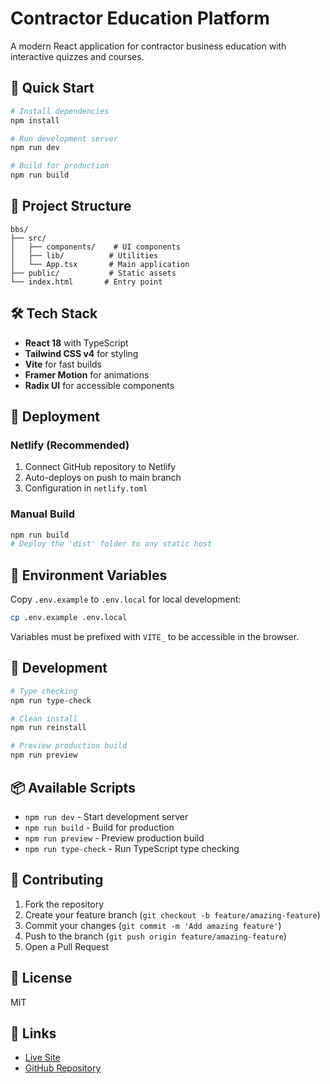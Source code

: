 # Contractor Education Platform

A modern React application for contractor business education with interactive quizzes and courses.

## 🚀 Quick Start

```bash
# Install dependencies
npm install

# Run development server
npm run dev

# Build for production
npm run build
```

## 📁 Project Structure

```
bbs/
├── src/
│   ├── components/    # UI components
│   ├── lib/          # Utilities
│   └── App.tsx       # Main application
├── public/           # Static assets
└── index.html       # Entry point
```

## 🛠️ Tech Stack

- **React 18** with TypeScript
- **Tailwind CSS v4** for styling
- **Vite** for fast builds
- **Framer Motion** for animations
- **Radix UI** for accessible components

## 🚢 Deployment

### Netlify (Recommended)
1. Connect GitHub repository to Netlify
2. Auto-deploys on push to main branch
3. Configuration in `netlify.toml`

### Manual Build
```bash
npm run build
# Deploy the 'dist' folder to any static host
```

## 📝 Environment Variables

Copy `.env.example` to `.env.local` for local development:
```bash
cp .env.example .env.local
```

Variables must be prefixed with `VITE_` to be accessible in the browser.

## 🧪 Development

```bash
# Type checking
npm run type-check

# Clean install
npm run reinstall

# Preview production build
npm run preview
```

## 📦 Available Scripts

- `npm run dev` - Start development server
- `npm run build` - Build for production
- `npm run preview` - Preview production build
- `npm run type-check` - Run TypeScript type checking

## 🤝 Contributing

1. Fork the repository
2. Create your feature branch (`git checkout -b feature/amazing-feature`)
3. Commit your changes (`git commit -m 'Add amazing feature'`)
4. Push to the branch (`git push origin feature/amazing-feature`)
5. Open a Pull Request

## 📄 License

MIT

## 🔗 Links

- [Live Site](https://your-site.netlify.app)
- [GitHub Repository](https://github.com/MCERQUA/bbs)
